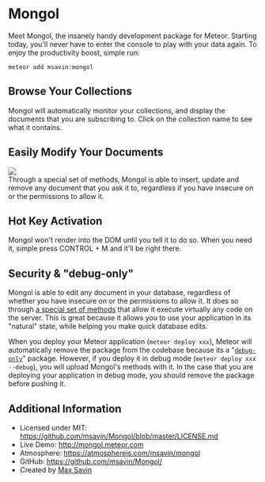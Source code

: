 Mongol
======
Meet Mongol, the insanely handy development package for Meteor. Starting today, you'll never have to enter the console to play with your data again. To enjoy the productivity boost, simple run:

	meteor add msavin:mongol


Browse Your Collections
-----------------------
Mongol will automatically monitor your collections, and display the documents that you are subscribing to. Click on the collection name to see what it contains.


Easily Modify Your Documents
----------------------------
<a href="http://mongol.meteor.com"><img src="https://raw.githubusercontent.com/msavin/Mongol/master/public/video/gif.gif"></a><br>
Through a special set of methods, Mongol is able to insert, update and remove any document that you ask it to, regardless if you have insecure on or the permissions to allow it. 


Hot Key Activation
------------------
Mongol won't render into the DOM until you tell it to do so. When you need it, simple press CONTROL + M and it'll be right there. 


Security & "debug-only"
-----------------------
Mongol is able to edit any document in your database, regardless of whether you have insecure on or the permissions to allow it. It does so through <a href="https://github.com/msavin/Mongol/blob/master/packages/msavin:mongol/server/methods.js">a special set of methods</a> that allow it execute virtually any code on the server. This is great because it allows you to use your application in its "natural" state, while helping you make quick database edits.

When you deploy your Meteor application (`meteor deploy xxx`), Meteor will automatically remove the package from the codebase because its a "<a href="https://www.meteor.com/blog/2014/10/13/meteor-094-mobile-and-testing">`debug-only`</a>" package. However, if you deploy it in debug mode (`meteor deploy xxx --debug`), you will upload Mongol's methods with it. In the case that you are deploying your application in debug mode, you should remove the package before pushing it.


Additional Information
----------------------
 - Licensed under MIT: https://github.com/msavin/Mongol/blob/master/LICENSE.md
 - Live Demo: http://mongol.meteor.com
 - Atmosphere: https://atmospherejs.com/msavin/mongol
 - GitHub: https://github.com/msavin/Mongol/
 - Created by <a href="http://maxsavin.com">Max Savin</a>